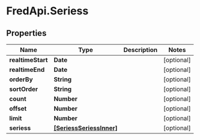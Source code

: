 # FredApi.Seriess

## Properties

Name | Type | Description | Notes
------------ | ------------- | ------------- | -------------
**realtimeStart** | **Date** |  | [optional] 
**realtimeEnd** | **Date** |  | [optional] 
**orderBy** | **String** |  | [optional] 
**sortOrder** | **String** |  | [optional] 
**count** | **Number** |  | [optional] 
**offset** | **Number** |  | [optional] 
**limit** | **Number** |  | [optional] 
**seriess** | [**[SeriessSeriessInner]**](SeriessSeriessInner.md) |  | [optional] 



